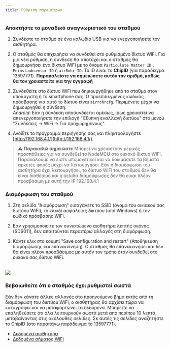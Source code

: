 ```yaml
---
title: Ρύθμιση παραμέτρων
---
```

### Αποκτήστε το μοναδικό αναγνωριστικό του σταθμού
1. Συνδέστε το σταθμό σε ένα καλώδιο USB για να ενεργοποιήσετε τον αισθητήρα.

2. Ο σταθμός θα επιχειρήσει να συνδεθεί στο ρυθμισμένο δίκτυο WiFi. Για μια νέα ρύθμιση, η σύνδεση θα αποτύχει και ο σταθμός θα δημιουργήσει ένα δίκτυο WiFi με το όνομα `Particulate Matter ID` , `Feinstaubsensor-ID` ή `airRohr-ID`. Το ID είναι το **ChipID** (για παράδειγμα 13597771). **Παρακαλείστε να σημειώσετε αυτόν τον αριθμό, καθώς θα τον χρειαστείτε για την εγγραφή**

3. Συνδεθείτε στο δίκτυο WiFi που δημιουργήθηκε από το σταθμό στον υπολογιστή ή το smartphone σας. Ο προεπιλεγμένος κωδικός πρόσβασης για αυτό το δίκτυο είναι `airrohrcfg`. Περιμένετε μέχρι να δημιουργηθεί η σύνδεση.<br>*Android*: Εάν η σύνδεση αποσυνδέεται αμέσως, ίσως χρειαστεί να απενεργοποιήσετε την επιλογή "Έξυπνη εναλλαγή δικτύου" στο μενού "Συνδέσεις -> WiFi -> Για προχωρημένους".

4. Ανοίξτε το πρόγραμμα περιήγησής σας και πληκτρολογήστε [http://192.168.4.1/](http://192.168.4.1/).

> ⚠️ **Παρακαλώ σημειώστε** Μπορεί να χρειαστούν μερικές προσπάθειες για να συνδεθεί το NodeMCU στο οικιακό δίκτυο WiFi. Παρακαλούμε να είστε υπομονετικοί και να δοκιμάσετε τα βήματα αρκετές φορές μέχρι να λειτουργήσει. Εάν η διαμόρφωση του αισθητήρα έχει λειτουργήσει, το δίκτυο WiFi του σταθμού δεν θα είναι διαθέσιμο και η σελίδα διαμόρφωσης δεν θα είναι πλέον προσβάσιμη με αυτή την IP 192.168.4.1

### Διαμόρφωση του σταθμού
1. Στη σελίδα "Διαμόρφωση" εισαγάγετε το SSID (όνομα του οικιακού σας δικτύου WiFi), το κλειδί ασφαλείας δικτύου (υπό Windows) ή τον κωδικό πρόσβασης WiFi.

2. Εάν χρησιμοποιείτε τον συνιστώμενο αισθητήρα λεπτής σκόνης (SDS011), δεν απαιτούνται περαιτέρω αλλαγές στη διαμόρφωση.

3. Κάντε κλικ στο κουμπί "Save configuration and restart" (Αποθήκευση διαμόρφωσης και επανεκκίνηση). Ο σταθμός θα επανεκκινήσει και δεν θα είναι πλέον προσβάσιμος με αυτόν τον τρόπο όταν συνδεθεί στο οικιακό σας δίκτυο WiFi.

<br>

<img src="../docs/airrohr_config_initial.jpg" loading="lazy"/>

<br>

### Βεβαιωθείτε ότι ο σταθμός έχει ρυθμιστεί σωστά
Εάν δεν κάνατε άλλες αλλαγές στο προηγούμενο βήμα εκτός από τη διαμόρφωση του δικτύου WiFi, ο αισθητήρας θα αρχίσει τώρα να καταγράφει και να μεταφορτώνει τα δεδομένα. Μπορείτε να επαληθεύσετε ότι όλα λειτουργούν σωστά μετά από περίπου 10 λεπτά, μεταβαίνοντας στις ακόλουθες σελίδες. Σε αυτές τις σελίδες αναζητήστε το ChipID (στο παραπάνω παράδειγμα το 13597771).

* [Δεδομένα αισθητήρα](https://www.madavi.de/sensor/graph.php)
* [Δεδομένα σήματος WiFi](https://www.madavi.de/sensor/signal.php)
